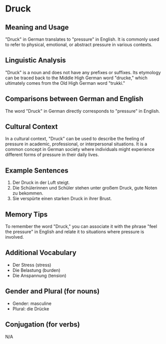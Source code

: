 # Druck
## Meaning and Usage
"Druck" in German translates to "pressure" in English. It is commonly used to refer to physical, emotional, or abstract pressure in various contexts.

## Linguistic Analysis
"Druck" is a noun and does not have any prefixes or suffixes. Its etymology can be traced back to the Middle High German word "drucke," which ultimately comes from the Old High German word "trukki."

## Comparisons between German and English
The word "Druck" in German directly corresponds to "pressure" in English.

## Cultural Context
In a cultural context, "Druck" can be used to describe the feeling of pressure in academic, professional, or interpersonal situations. It is a common concept in German society where individuals might experience different forms of pressure in their daily lives.

## Example Sentences
1. Der Druck in der Luft steigt.
2. Die Schülerinnen und Schüler stehen unter großem Druck, gute Noten zu bekommen.
3. Sie verspürte einen starken Druck in ihrer Brust.

## Memory Tips
To remember the word "Druck," you can associate it with the phrase "feel the pressure" in English and relate it to situations where pressure is involved.

## Additional Vocabulary
- Der Stress (stress)
- Die Belastung (burden)
- Die Anspannung (tension)

## Gender and Plural (for nouns)
- Gender: masculine
- Plural: die Drücke

## Conjugation (for verbs)
N/A